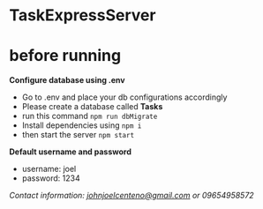 # TaskExpressServer

# before running 

**Configure database using .env**
 - Go to .env and place your db configurations accordingly
 - Please create a database called **Tasks**
 - run this command `npm run dbMigrate`
 - Install dependencies using `npm i`
 - then start the server `npm start`

**Default username and password**

 - username: joel
 - password: 1234

*Contact information: johnjoelcenteno@gmail.com or 09654958572*